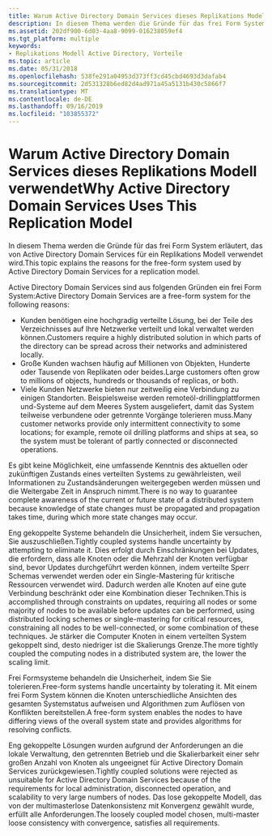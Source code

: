 ```yaml
---
title: Warum Active Directory Domain Services dieses Replikations Modell verwendet
description: In diesem Thema werden die Gründe für das frei Form System erläutert, das von Active Directory Domain Services für ein Replikations Modell verwendet wird.
ms.assetid: 202df900-6d03-4aa8-9099-016238059ef4
ms.tgt_platform: multiple
keywords:
- Replikations Modell Active Directory, Vorteile
ms.topic: article
ms.date: 05/31/2018
ms.openlocfilehash: 538fe291a04953d373ff3cd45cbd4693d3dafab4
ms.sourcegitcommit: 2d531328b6ed82d4ad971a45a5131b430c5866f7
ms.translationtype: MT
ms.contentlocale: de-DE
ms.lasthandoff: 09/16/2019
ms.locfileid: "103855372"
---
```

# <a name="why-active-directory-domain-services-uses-this-replication-model"></a><span data-ttu-id="eda68-104">Warum Active Directory Domain Services dieses Replikations Modell verwendet</span><span class="sxs-lookup"><span data-stu-id="eda68-104">Why Active Directory Domain Services Uses This Replication Model</span></span>

<span data-ttu-id="eda68-105">In diesem Thema werden die Gründe für das frei Form System erläutert, das von Active Directory Domain Services für ein Replikations Modell verwendet wird.</span><span class="sxs-lookup"><span data-stu-id="eda68-105">This topic explains the reasons for the free-form system used by Active Directory Domain Services for a replication model.</span></span>

<span data-ttu-id="eda68-106">Active Directory Domain Services sind aus folgenden Gründen ein frei Form System:</span><span class="sxs-lookup"><span data-stu-id="eda68-106">Active Directory Domain Services are a free-form system for the following reasons:</span></span>

-   <span data-ttu-id="eda68-107">Kunden benötigen eine hochgradig verteilte Lösung, bei der Teile des Verzeichnisses auf Ihre Netzwerke verteilt und lokal verwaltet werden können.</span><span class="sxs-lookup"><span data-stu-id="eda68-107">Customers require a highly distributed solution in which parts of the directory can be spread across their networks and administered locally.</span></span>
-   <span data-ttu-id="eda68-108">Große Kunden wachsen häufig auf Millionen von Objekten, Hunderte oder Tausende von Replikaten oder beides.</span><span class="sxs-lookup"><span data-stu-id="eda68-108">Large customers often grow to millions of objects, hundreds or thousands of replicas, or both.</span></span>
-   <span data-ttu-id="eda68-109">Viele Kunden Netzwerke bieten nur zeitweilig eine Verbindung zu einigen Standorten. Beispielsweise werden remoteöl-drillingplattformen und-Systeme auf dem Meeres System ausgeliefert, damit das System teilweise verbundene oder getrennte Vorgänge tolerieren muss.</span><span class="sxs-lookup"><span data-stu-id="eda68-109">Many customer networks provide only intermittent connectivity to some locations; for example, remote oil drilling platforms and ships at sea, so the system must be tolerant of partly connected or disconnected operations.</span></span>

<span data-ttu-id="eda68-110">Es gibt keine Möglichkeit, eine umfassende Kenntnis des aktuellen oder zukünftigen Zustands eines verteilten Systems zu gewährleisten, weil Informationen zu Zustandsänderungen weitergegeben werden müssen und die Weitergabe Zeit in Anspruch nimmt.</span><span class="sxs-lookup"><span data-stu-id="eda68-110">There is no way to guarantee complete awareness of the current or future state of a distributed system because knowledge of state changes must be propagated and propagation takes time, during which more state changes may occur.</span></span>

<span data-ttu-id="eda68-111">Eng gekoppelte Systeme behandeln die Unsicherheit, indem Sie versuchen, Sie auszuschließen.</span><span class="sxs-lookup"><span data-stu-id="eda68-111">Tightly coupled systems handle uncertainty by attempting to eliminate it.</span></span> <span data-ttu-id="eda68-112">Dies erfolgt durch Einschränkungen bei Updates, die erfordern, dass alle Knoten oder die Mehrzahl der Knoten verfügbar sind, bevor Updates durchgeführt werden können, indem verteilte Sperr Schemas verwendet werden oder ein Single-Mastering für kritische Ressourcen verwendet wird. Dadurch werden alle Knoten auf eine gute Verbindung beschränkt oder eine Kombination dieser Techniken.</span><span class="sxs-lookup"><span data-stu-id="eda68-112">This is accomplished through constraints on updates, requiring all nodes or some majority of nodes to be available before updates can be performed, using distributed locking schemes or single-mastering for critical resources, constraining all nodes to be well-connected, or some combination of these techniques.</span></span> <span data-ttu-id="eda68-113">Je stärker die Computer Knoten in einem verteilten System gekoppelt sind, desto niedriger ist die Skalierungs Grenze.</span><span class="sxs-lookup"><span data-stu-id="eda68-113">The more tightly coupled the computing nodes in a distributed system are, the lower the scaling limit.</span></span>

<span data-ttu-id="eda68-114">Frei Formsysteme behandeln die Unsicherheit, indem Sie Sie tolerieren.</span><span class="sxs-lookup"><span data-stu-id="eda68-114">Free-form systems handle uncertainty by tolerating it.</span></span> <span data-ttu-id="eda68-115">Mit einem frei Form System können die Knoten unterschiedliche Ansichten des gesamten Systemstatus aufweisen und Algorithmen zum Auflösen von Konflikten bereitstellen.</span><span class="sxs-lookup"><span data-stu-id="eda68-115">A free-form system enables the nodes to have differing views of the overall system state and provides algorithms for resolving conflicts.</span></span>

<span data-ttu-id="eda68-116">Eng gekoppelte Lösungen wurden aufgrund der Anforderungen an die lokale Verwaltung, den getrennten Betrieb und die Skalierbarkeit einer sehr großen Anzahl von Knoten als ungeeignet für Active Directory Domain Services zurückgewiesen.</span><span class="sxs-lookup"><span data-stu-id="eda68-116">Tightly coupled solutions were rejected as unsuitable for Active Directory Domain Services because of the requirements for local administration, disconnected operation, and scalability to very large numbers of nodes.</span></span> <span data-ttu-id="eda68-117">Das lose gekoppelte Modell, das von der multimasterlose Datenkonsistenz mit Konvergenz gewählt wurde, erfüllt alle Anforderungen.</span><span class="sxs-lookup"><span data-stu-id="eda68-117">The loosely coupled model chosen, multi-master loose consistency with convergence, satisfies all requirements.</span></span>

 

 




